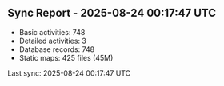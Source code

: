 ## Sync Report - 2025-08-24 00:17:47 UTC

- Basic activities: 748
- Detailed activities: 3
- Database records: 748
- Static maps: 425 files (45M)

Last sync: 2025-08-24 00:17:47 UTC

